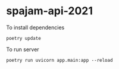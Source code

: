 # spajam-api-2021

To install dependencies
```
poetry update
```

To run server
```
poetry run uvicorn app.main:app --reload
```